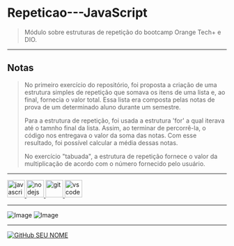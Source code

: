 # **Repeticao---JavaScript**
> Módulo sobre estruturas de repetição do bootcamp Orange Tech+ e DIO. 

---

## **Notas**
> No primeiro exercício do repositório, foi proposta a criação de uma estrutura simples de repetição que somava os itens de uma lista e, ao final, fornecia o valor total. Essa lista era composta pelas notas de prova de um determinado aluno durante um semestre.
>
> Para a estrutura de repetição, foi usada a estrutura 'for' a qual iterava até o tamnho final da lista. Assim, ao terminar de percorrê-la, o código nos entregava o valor da soma das notas. Com esse resultado, foi possível calcular a média dessas notas.
>
> No exercício "tabuada", a estrutura de repetição fornece o valor da multiplicação de acordo com o número fornecido pelo usuário.
---

<a href="https://developer.mozilla.org/en-US/docs/Web/JavaScript">
   <img src="https://cdn.jsdelivr.net/gh/devicons/devicon/icons/javascript/javascript-original.svg" alt="javascript" width="40" height="40"/>
</a>
<a href="https://nodejs.org">
   <img src="https://cdn.jsdelivr.net/gh/devicons/devicon/icons/nodejs/nodejs-original.svg" alt="nodejs" width="40" height="40"/>
</a>   
<a href="https://git-scm.com/">
   <img src="https://cdn.jsdelivr.net/gh/devicons/devicon/icons/git/git-original.svg" alt="git" width="40" height="40"/>
</a>  
<a href="https://code.visualstudio.com/">
   <img src="https://cdn.jsdelivr.net/gh/devicons/devicon/icons/vscode/vscode-original.svg" alt="vscode" width="40" height="40"/>
</a>

---

![Image](https://img.shields.io/badge/GitHub-100000?style=for-the-badge&logo=github&logoColor=white)
![Image](https://img.shields.io/badge/Markdown-000000?style=for-the-badge&logo=markdown&logoColor=white)

---

[![GitHub SEU NOME]( https://img.shields.io/github/followers/AmandaPardinho?label=follow&style=social)](https://github.com/AmandaPardinho)
